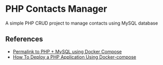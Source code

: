 # PHP Contacts Manager

A simple PHP CRUD project to manage contacts using MySQL database

## References

- [Permalink to PHP + MySQL using Docker Compose](https://alysivji.github.io/php-mysql-docker-containers.html)
- [How To Deploy a PHP Application Using Docker-compose](https://hostadvice.com/how-to/how-to-deploy-a-php-application-using-docker-compose)
